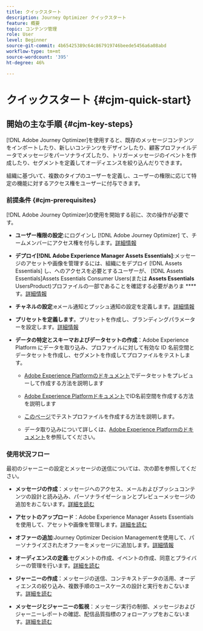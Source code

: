 ```yaml
---
title: クイックスタート
description: Journey Optimizer クイックスタート
feature: 概要
topic: コンテンツ管理
role: User
level: Beginner
source-git-commit: 4b65425389c64c867919746beede5456a6a08abd
workflow-type: tm+mt
source-wordcount: '395'
ht-degree: 46%

---
```


# クイックスタート {#cjm-quick-start}

## 開始の主な手順 {#cjm-key-steps}

[!DNL Adobe Journey Optimizer]を使用すると、既存のメッセージコンテンツをインポートしたり、新しいコンテンツをデザインしたり、顧客プロファイルデータでメッセージをパーソナライズしたり、トリガーメッセージのイベントを作成したり、セグメントを定義してオーディエンスを絞り込んだりできます。

組織に基づいて、複数のタイプのユーザーを定義し、ユーザーの権限に応じて特定の機能に対するアクセス権をユーザーに付与できます。

### 前提条件 {#cjm-prerequisites}

[!DNL Adobe Journey Optimizer]の使用を開始する前に、次の操作が必要です。

* **ユーザー権限の設定**:にログインし [!DNL Adobe Journey Optimizer] て、チームメンバーにアクセス権を付与します。[詳細情報](../using/administration/permissions.md)

* **デプロイ[!DNL Adobe Experience Manager Assets Essentials]**:メッセージのアセットや画像を管理するには、組織にをデプロイ [!DNL Assets Essentials] し、へのアクセスを必要とするユーザーが、 [!DNL Assets Essentials]Assets Essentials Consumer Users(または **Assets Essentials** UsersProduct)プロファイルの一部であることを確認する必要がありま **** す。[詳細情報](https://experienceleague.adobe.com/docs/experience-manager-assets-essentials/help/deploy-administer.html)

* **チャネルの設定**:eメール通知とプッシュ通知の設定を定義します。[詳細情報](../using/configuration/get-started-configuration.md)

* **プリセットを定義します**。プリセットを作成し、ブランディングパラメーターを設定します。[詳細情報](../using/configuration/message-presets.md)

* **データの特定とスキーマおよびデータセットの作成**：Adobe Experience Platform にデータを取り込み、プロファイルに対して有効な ID 名前空間とデータセットを作成し、セグメントを作成してプロファイルをテストします。

   * [Adobe Experience Platformのドキュメント](https://experienceleague.adobe.com/docs/experience-platform/catalog/datasets/user-guide.html?lang=ja)でデータセットをプレビューして作成する方法を説明します

   * [Adobe Experience Platformドキュメント](https://experienceleague.adobe.com/docs/experience-platform/identity/namespaces.html?lang=ja#manage-namespaces)でID名前空間を作成する方法を説明します

   * [このページ](../using/building-journeys/creating-test-profiles.md)でテストプロファイルを作成する方法を説明します。

   * データ取り込みについて詳しくは、[Adobe Experience Platformのドキュメント](https://experienceleague.adobe.com/docs/experience-platform/ingestion/home.html?lang=ja)を参照してください。


### 使用状況フロー

最初のジャーニーの設定とメッセージの送信については、次の節を参照してください。

* **メッセージの作成**：メッセージへのアクセス、メールおよびプッシュコンテンツの設計と読み込み、パーソナライゼーションとプレビューメッセージの追加をおこないます。[詳細を読む](create-message.md)

* **アセットのアップロード**：Adobe Experience Manager Assets Essentials を使用して、アセットや画像を管理します。[詳細を読む](assets-essentials.md)

* **オファーの追加**:Journey Optimizer Decision Managementを使用して、パーソナライズされたオファーをメッセージに追加します。[詳細情報](../using/offers/get-started/starting-offer-decisioning.md)

* **オーディエンスの定義**:セグメントの作成、イベントの作成、同意とプライバシーの管理を行います。[詳細を読む](../using/segment/about-segments.md)

* **ジャーニーの作成**：メッセージの送信、コンテキストデータの活用、オーディエンスの絞り込み、複数手順のユースケースの設計と実行をおこないます。[詳細を読む](building-journeys/journey.md)

* **メッセージとジャーニーの監視**：メッセージ実行の制御、メッセージおよびジャーニーレポートの確認、配信品質指標のフォローアップをおこないます。[詳細を読む](message-monitoring.md)
